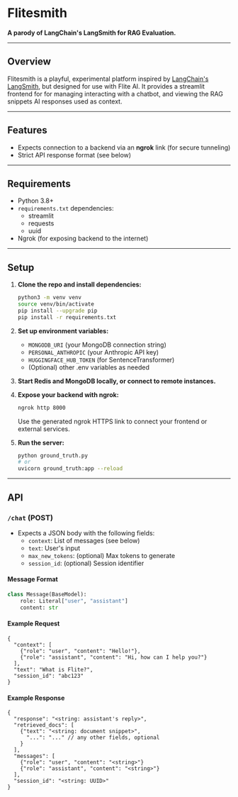 # Flitesmith

**A parody of LangChain's LangSmith for RAG Evaluation.**

---

## Overview

Flitesmith is a playful, experimental platform inspired by [LangChain's LangSmith](https://smith.langchain.com/), but designed for use with Flite AI. It provides a streamlit frontend for for managing interacting with a chatbot, and viewing the RAG snippets AI responses used as context.

---

## Features
- Expects connection to a backend via an **ngrok** link (for secure tunneling)
- Strict API response format (see below)

---

## Requirements
- Python 3.8+
- `requirements.txt` dependencies:
  - streamlit
  - requests
  - uuid
- Ngrok (for exposing backend to the internet)

---

## Setup

1. **Clone the repo and install dependencies:**
   ```bash
   python3 -m venv venv
   source venv/bin/activate
   pip install --upgrade pip
   pip install -r requirements.txt
   ```

2. **Set up environment variables:**
   - `MONGODB_URI` (your MongoDB connection string)
   - `PERSONAL_ANTHROPIC` (your Anthropic API key)
   - `HUGGINGFACE_HUB_TOKEN` (for SentenceTransformer)
   - (Optional) other .env variables as needed

3. **Start Redis and MongoDB locally, or connect to remote instances.**

4. **Expose your backend with ngrok:**
   ```bash
   ngrok http 8000
   ```
   Use the generated ngrok HTTPS link to connect your frontend or external services.

5. **Run the server:**
   ```bash
   python ground_truth.py
   # or
   uvicorn ground_truth:app --reload
   ```

---

## API

### `/chat` (POST)
- Expects a JSON body with the following fields:
  - `context`: List of messages (see below)
  - `text`: User's input
  - `max_new_tokens`: (optional) Max tokens to generate
  - `session_id`: (optional) Session identifier

#### Message Format
```python
class Message(BaseModel):
    role: Literal["user", "assistant"]
    content: str
```

#### Example Request
```jsonc
{
  "context": [
    {"role": "user", "content": "Hello!"},
    {"role": "assistant", "content": "Hi, how can I help you?"}
  ],
  "text": "What is Flite?",
  "session_id": "abc123"
}
```

#### Example Response
```jsonc
{
  "response": "<string: assistant's reply>",
  "retrieved_docs": [
    {"text": "<string: document snippet>",
      "...": "..." // any other fields, optional
    }
  ],
  "messages": [
    {"role": "user", "content": "<string>"}
    {"role": "assistant", "content": "<string>"}
  ],
  "session_id": "<string: UUID>"
}
```
